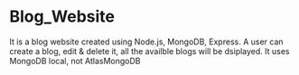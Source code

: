 # Blog_Website

It is a blog website created using Node.js, MongoDB, Express.
A user can create a blog, edit & delete it, all the availble blogs will be dsiplayed.
It uses MongoDB local, not AtlasMongoDB
